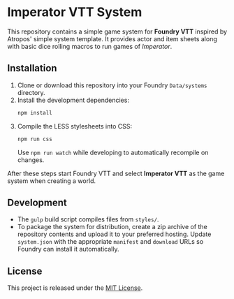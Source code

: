 # Imperator VTT System

This repository contains a simple game system for **Foundry VTT** inspired by Atropos' simple system template. It provides actor and item sheets along with basic dice rolling macros to run games of *Imperator*.

## Installation

1. Clone or download this repository into your Foundry `Data/systems` directory.
2. Install the development dependencies:
   ```bash
   npm install
   ```
3. Compile the LESS stylesheets into CSS:
   ```bash
   npm run css
   ```
   Use `npm run watch` while developing to automatically recompile on changes.

After these steps start Foundry VTT and select **Imperator VTT** as the game system when creating a world.

## Development

- The `gulp` build script compiles files from `styles/`.
- To package the system for distribution, create a zip archive of the repository contents and upload it to your preferred hosting. Update `system.json` with the appropriate `manifest` and `download` URLs so Foundry can install it automatically.

## License

This project is released under the [MIT License](LICENSE.txt).
